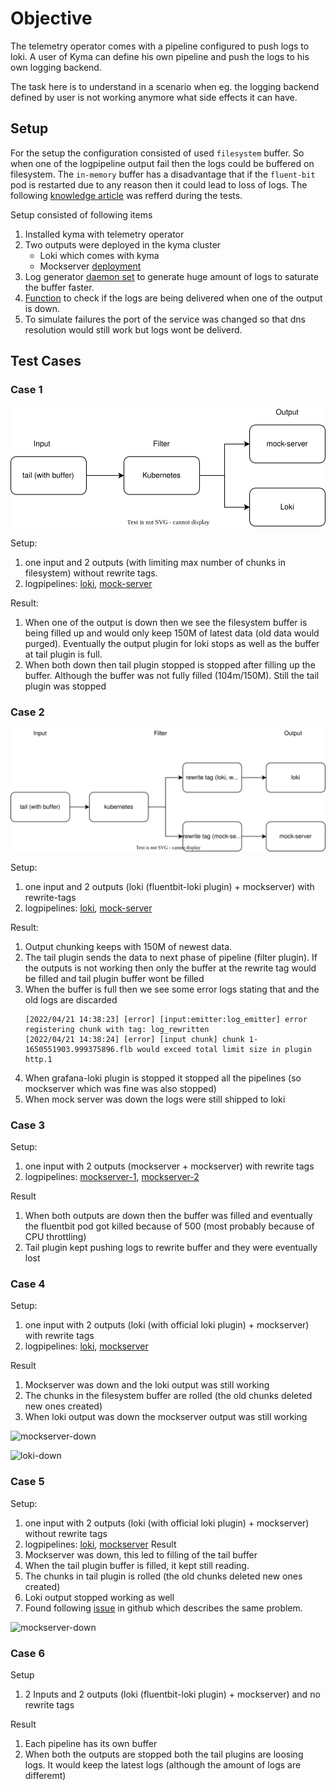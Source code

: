 # Objective

The telemetry operator comes with a pipeline configured to push logs to loki. A user of Kyma can define his own pipeline and push the logs to his own logging backend.

The task here is to understand in a scenario when eg. the logging backend defined by  user is not working anymore what side effects it can have.

## Setup

For the setup the configuration consisted of used `filesystem` buffer. So when one of the logpipeline output fail then the logs could be buffered on filesystem. The `in-memory` buffer has a disadvantage that if the `fluent-bit` pod is restarted due to any reason then it could lead to loss of logs.  The following [knowledge article](https://docs.fluentbit.io/manual/administration/buffering-and-storage) was refferd during the tests.

Setup consisted of following items
1. Installed kyma with telemetry operator
2. Two outputs were deployed in the kyma cluster
    - Loki which comes with kyma
    - Mockserver [deployment](./assets/logpipeline-invstigation/mock-server.yaml)
3. Log generator [daemon set](./assets/logpipeline-invstigation/log-generator.yaml) to generate huge amount of logs to saturate the buffer faster.
4. [Function](./assets/logpipeline-invstigation/func.js) to check if the logs are being delivered when one of the output is down.
5. To simulate failures the port of the service was changed so that dns resolution would still work but logs wont be deliverd.

## Test Cases

### Case 1
![a](./assets/logpipeline-invstigation/case-1/case-1.svg)

Setup:
1. one input and 2 outputs (with limiting max number of chunks in filesystem) without rewrite tags.
2. logpipelines: [loki](./assets/logpipeline-invstigation/case-1/loki.yaml), [mock-server](./assets/logpipeline-invstigation/case-1/mockserver.yml)

Result:
1. When one of the output is down then we see the filesystem buffer is being filled up and would only keep 150M of latest data (old data would purged). Eventually the output plugin for loki stops as well as the buffer at tail plugin is full.
2. When both down then tail plugin stopped is stopped after filling up the buffer. Although the buffer was not fully filled (104m/150M). Still the tail plugin was stopped

### Case 2
![a](./assets/logpipeline-invstigation/case-2/case-2.svg)

Setup:
1. one input and 2 outputs (loki (fluentbit-loki plugin) + mockserver) with rewrite-tags
2. logpipelines: [loki](./assets/logpipeline-invstigation/case-2/loki.yaml), [mock-server](./assets/logpipeline-invstigation/case-2/mockserver.yml)


Result:
1. Output chunking keeps with 150M of newest data.
2.  The tail plugin sends the data to next phase of pipeline (filter plugin). If the outputs is not working then only the buffer at the rewrite tag would be filled and tail plugin buffer wont be filled
3. When the buffer is full then we see some error logs stating that and the old logs are discarded
    ```unix
    [2022/04/21 14:38:23] [error] [input:emitter:log_emitter] error registering chunk with tag: log_rewritten
    [2022/04/21 14:38:24] [error] [input chunk] chunk 1-1650551903.999375896.flb would exceed total limit size in plugin http.1
    ```
4. When grafana-loki plugin is stopped it stopped all the pipelines (so mockserver which was fine was also stopped) 
5. When mock server was down the logs were still shipped to loki


### Case 3

Setup:
1. one input with 2 outputs (mockserver + mockserver) with rewrite tags
2. logpipelines: [mockserver-1](./assets/logpipeline-invstigation/case-3/mockserver-1.yml), [mockserver-2](./assets/logpipeline-invstigation/case-3/mockserver-2.yml)


Result
1. When both outputs are down then the buffer was filled and eventually the fluentbit pod got killed because of 500 (most probably because of CPU throttling)
2. Tail plugin kept pushing logs to rewrite buffer and they were eventually lost

### Case 4
Setup:
1. one input with 2 outputs (loki (with official loki plugin) + mockserver) with rewrite tags
2. logpipelines: [loki](./assets/logpipeline-invstigation/case-4/loki.yml), [mockserver](./assets/logpipeline-invstigation/case-4/mock-server.yml)


Result
1. Mockserver was down and the loki output was still working
2. The chunks in the filesystem buffer are rolled  (the old chunks deleted new ones created)
3. When loki output was down the mockserver output was still working

![mockserver-down](/assets/logpipeline-invstigation/case-4/dashboard-mock-down.png)


![loki-down](/assets/logpipeline-invstigation/case-4/dashboard-loki-down.png)

### Case 5
Setup:
1. one input with 2 outputs (loki (with official loki plugin) + mockserver) without rewrite tags
2. logpipelines: [loki](./assets/logpipeline-invstigation/case-5/loki.yml), [mockserver](./assets/logpipeline-invstigation/case-5/mock-server.yml)
Result
1. Mockserver was down, this led to filling of the tail buffer
2. When the tail plugin buffer is filled, it kept still reading.
3. The chunks in tail plugin is rolled (the old chunks deleted new ones created)
4. Loki output stopped working as well
5. Found following [issue](https://github.com/fluent/fluent-bit/issues/4373) in github which describes the same problem.

![mockserver-down](/assets/logpipeline-invstigation/case-5/dashboard-mock-down.png)

### Case 6
Setup
1. 2 Inputs and 2 outputs (loki (fluentbit-loki plugin) + mockserver) and no rewrite tags

Result
1. Each pipeline has its own buffer
2. When both the outputs are stopped both the tail plugins are loosing logs. It would keep the latest logs (although the amount of logs are differemt)







